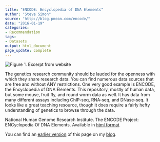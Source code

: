 ```yaml
---
title: "ENCODE: Encyclopedia of DNA Elements"
author: "Steve Simon"
source: "http://blog.pmean.com/encode/"
date: "2016-01-19"
categories:
- Recommendation
tags:
- Datasets
output: html_document
page_update: complete
---
```


![Figure 1. Excerpt from website](http://www.pmean.com/new-images/16/encode01.png)

<div class="notes">

The genetics research community should be lauded for the openness with which they share research data. You can find numerous data sources that are free and without ANY restrictions. One very good example is ENCODE, the Encyclopedia of DNA Elements. This repository, mostly of human data, but some mouse, fruit fly, and round worm data as well. It has data from many different assays including ChIP-seq, RNA-seq, and DNase-seq. It looks like a great teaching resource, though it does require a fairly hefty understanding of genetics to browse through the data.

National Human Genome Research Institute. The ENCODE Project: ENCyclopedia Of DNA Elements. Available  in [html format][ency1].

You can find an [earlier version][sim1] of this page on my [blog][sim2].

[sim1]: http://blog.pmean.com/encode/
[sim2]: http://blog.pmean.com

[ency1]: http://www.genome.gov/ENCODE/

</div>
